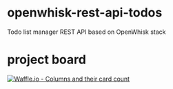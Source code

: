 # openwhisk-rest-api-todos
Todo list manager REST API based on OpenWhisk stack

# project board
[![Waffle.io - Columns and their card count](https://badge.waffle.io/jacekelgda/openwhisk-rest-api-todos.svg?columns=all)](https://waffle.io/jacekelgda/openwhisk-rest-api-todos)
